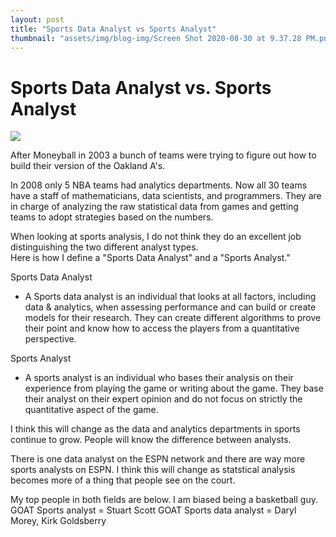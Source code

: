 ```yaml
---
layout: post
title: "Sports Data Analyst vs Sports Analyst"
thumbnail: "assets/img/blog-img/Screen Shot 2020-08-30 at 9.37.28 PM.png"
---
```


# Sports Data Analyst vs. Sports Analyst

![]({{site.url}}{{site.baseurl}}/assets/img/blog-img/data-sports.jpg?raw=true)

After Moneyball in 2003 a bunch of teams were trying to figure out how to build their version of the Oakland A's. 

In 2008 only 5 NBA teams had analytics departments. Now all 30  teams have a staff of mathematicians, data scientists, and programmers. They are in charge of analyzing the raw statistical data from games and getting teams to adopt strategies based on the numbers. 

When looking at sports analysis, I do not think they do an excellent job distinguishing the two different analyst types.  
Here is how I define a "Sports Data Analyst" and a "Sports Analyst."

Sports Data Analyst 
- A Sports data analyst is an individual that looks at all factors, including data & analytics, when assessing performance and can build or create models for their research. They can create different algorithms to prove their point and know how to access the players from a quantitative perspective.  

Sports Analyst 
- A sports analyst is an individual who bases their analysis on their experience from playing the game or writing about the game.  They base their analyst on their expert opinion and do not focus on strictly the quantitative aspect of the game.  

I think this will change as the data and analytics departments in sports continue to grow.  People will know the difference between analysts.

There is one data analyst on the ESPN network and there are way more sports analysts on ESPN.  I think this will change as statstical analysis becomes more of a thing that people see on the court.

My top people in both fields are below.  I am biased being a basketball guy.   
GOAT Sports analyst = Stuart Scott
GOAT Sports data analyst = Daryl Morey, Kirk Goldsberry
